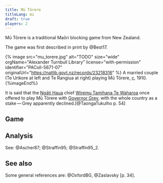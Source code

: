 ```yaml
---
title: Mū Tōrere
titleLang: mi
draft: true
players: 2
---
```


<p class="lead">
<span lang="mi" class="noun">Mū Tōrere</span> is a traditional Maōri blocking game from New Zealand.
</p>

<!-- excerpt -->

The game was first described in print by @Best17.

{% image src="mu_torere.jpg" alt="TODO"
    size="wide"
    orgName="Alexander Turnbull Library"
    license="with-permission"
    identifier="PAColl-5671-07"
    originalUrl="https://natlib.govt.nz/records/23218316" %}
A married couple (Te Urikore at left and Te Rangiua at right) playing Mū Tōrere, <abbr title="circa">c.</abbr> 1910.
{%imageEnd%}

It is said that the [Ngāti
Haua](https://en.wikipedia.org/wiki/Ng%C4%81ti_Hau%C4%81) chief [Wiremu Tamihana
Te Waharoa](https://en.wikipedia.org/wiki/Wiremu_Tamihana) once offered to play
<span lang="mi" class="noun">Mū Tōrere</span> with [Governor
Grey](https://en.wikipedia.org/wiki/George_Grey), with the whole country as a
stake — Grey apparently declined.[@TaongaTukuIho p. 54]

## Game

## Analysis

See: @Ascher87; @Straffin95; @Straffin95_2.

## See also

Some general references are: @OxfordBG, @Zaslavsky [p. 34].
